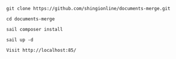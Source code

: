     git clone https://github.com/shingionline/documents-merge.git

    cd documents-merge

    sail composer install

    sail up -d
    
    Visit http://localhost:85/